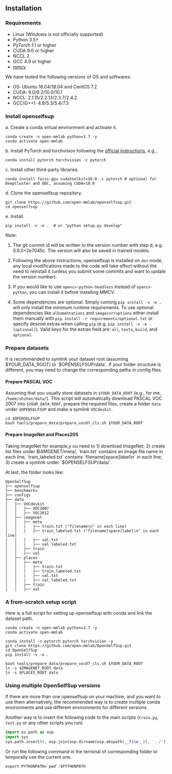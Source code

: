 ## Installation

### Requirements

- Linux (Windows is not officially supported)
- Python 3.5+
- PyTorch 1.1 or higher
- CUDA 9.0 or higher
- NCCL 2
- GCC 4.9 or higher
- [mmcv](https://github.com/open-mmlab/mmcv)

We have tested the following versions of OS and softwares:

- OS: Ubuntu 16.04/18.04 and CentOS 7.2
- CUDA: 9.0/9.2/10.0/10.1
- NCCL: 2.1.15/2.2.13/2.3.7/2.4.2
- GCC(G++): 4.9/5.3/5.4/7.3

### Install openselfsup

a. Create a conda virtual environment and activate it.

```shell
conda create -n open-mmlab python=3.7 -y
conda activate open-mmlab
```

b. Install PyTorch and torchvision following the [official instructions](https://pytorch.org/), e.g.,

```shell
conda install pytorch torchvision -c pytorch
```

c. Install other third-party libraries.

```shell
conda install faiss-gpu cudatoolkit=10.0 -c pytorch # optional for DeepCluster and ODC, assuming CUDA=10.0
```

d. Clone the openselfsup repository.

```shell
git clone https://github.com/open-mmlab/openselfsup.git
cd openselfsup
```

e. Install.

```shell
pip install -v -e .  # or "python setup.py develop"
```

Note:

1. The git commit id will be written to the version number with step d, e.g. 0.6.0+2e7045c. The version will also be saved in trained models.

2. Following the above instructions, openselfsup is installed on `dev` mode, any local modifications made to the code will take effect without the need to reinstall it (unless you submit some commits and want to update the version number).

3. If you would like to use `opencv-python-headless` instead of `opencv-python`,
you can install it before installing MMCV.

4. Some dependencies are optional. Simply running `pip install -v -e .` will only install the minimum runtime requirements. To use optional dependencies like `albumentations` and `imagecorruptions` either install them manually with `pip install -r requirements/optional.txt` or specify desired extras when calling `pip` (e.g. `pip install -v -e .[optional]`). Valid keys for the extras field are: `all`, `tests`, `build`, and `optional`.


### Prepare datasets

It is recommended to symlink your dataset root (assuming $YOUR_DATA_ROOT) to `$OPENSELFSUP/data`.
If your folder structure is different, you may need to change the corresponding paths in config files.

#### Prepare PASCAL VOC

Assuming that you usually store datasets in `$YOUR_DATA_ROOT` (e.g., for me, `/home/xhzhan/data/`).
This script will automatically download PASCAL VOC 2007 into `$YOUR_DATA_ROOT`, prepare the required files, create a folder `data` under `$OPENSELFSUP` and make a symlink `VOCdevkit`.

```shell
cd $OPENSELFSUP
bash tools/prepare_data/prepare_voc07_cls.sh $YOUR_DATA_ROOT
```

#### Prepare ImageNet and Places205

Taking ImageNet for example,y ou need to 1) download ImageNet; 2) create list files under $IAMGENET/meta/, `train.txt` contains an image file name in each line, `train_labeled.txt` contains `filename[space]label\n` in each line; 3) create a symlink under `$OPENSELFSUP/data/`.

At last, the folder looks like:

```
OpenSelfSup
├── openselfsup
├── benchmarks
├── configs
├── data
│   ├── VOCdevkit
│   │   ├── VOC2007
│   │   ├── VOC2012
│   ├── imagenet
│   │   ├── meta
│   │   |   ├── train.txt ("filename\n" in each line)
│   │   |   ├── train_labeled.txt ("filename[space]label\n" in each line)
│   │   |   ├── val.txt
│   │   |   ├── val_labeled.txt
│   │   ├── train
│   │   ├── val
│   ├── places
│   │   ├── meta
│   │   |   ├── train.txt
│   │   |   ├── train_labeled.txt
│   │   |   ├── val.txt
│   │   |   ├── val_labeled.txt
│   │   ├── train
│   │   ├── val
```

### A from-scratch setup script

Here is a full script for setting up openselfsup with conda and link the dataset path.

```shell
conda create -n open-mmlab python=3.7 -y
conda activate open-mmlab

conda install -c pytorch pytorch torchvision -y
git clone https://github.com/open-mmlab/OpenSelfSup.git
cd OpenSelfSup
pip install -v -e .

bash tools/prepare_data/prepare_voc07_cls.sh $YOUR_DATA_ROOT
ln -s $IMAGENET_ROOT data
ln -s $PLACES_ROOT data
```

### Using multiple OpenSelfSup versions

If there are more than one openselfsup on your machine, and you want to use them alternatively, the recommended way is to create multiple conda environments and use different environments for different versions.

Another way is to insert the following code to the main scripts (`train.py`, `test.py` or any other scripts you run)
```python
import os.path as osp
import sys
sys.path.insert(0, osp.join(osp.dirname(osp.abspath(__file__)), '../'))
```

Or run the following command in the terminal of corresponding folder to temporally use the current one.
```shell
export PYTHONPATH=`pwd`:$PYTHONPATH
```
